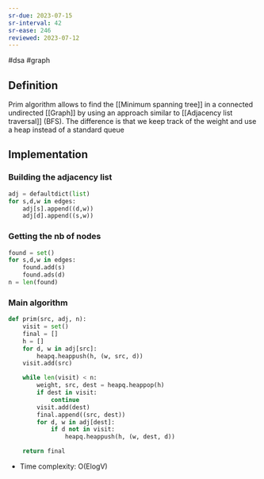 ```yaml
---
sr-due: 2023-07-15
sr-interval: 42
sr-ease: 246
reviewed: 2023-07-12
---
```


#dsa #graph

## Definition

Prim algorithm allows to find the [[Minimum spanning tree]] in a connected undirected [[Graph]] by using an approach similar to [[Adjacency list traversal]] (BFS). The difference is that we keep track of the weight and use a heap instead of a standard queue

## Implementation

### Building the adjacency list

```python
adj = defaultdict(list)
for s,d,w in edges:
    adj[s].append((d,w))
    adj[d].append((s,w))
```

### Getting the nb of nodes

```python
found = set()
for s,d,w in edges:
    found.add(s)
    found.ads(d)
n = len(found)
```

### Main algorithm

```python
def prim(src, adj, n):
    visit = set()
    final = []
    h = []
    for d, w in adj[src]:
        heapq.heappush(h, (w, src, d))
    visit.add(src)

    while len(visit) < n:
        weight, src, dest = heapq.heappop(h)
        if dest in visit:
            continue
        visit.add(dest)
        final.append((src, dest))
        for d, w in adj[dest]:
            if d not in visit:
                heapq.heappush(h, (w, dest, d))

    return final

```

- Time complexity: O(ElogV)
